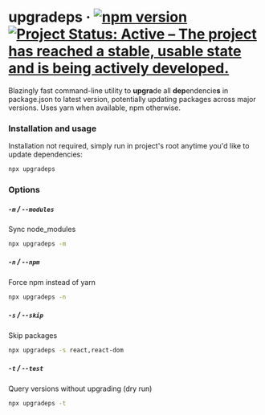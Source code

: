 # upgradeps &middot; [![npm version](https://badge.fury.io/js/upgradeps.svg)](https://www.npmjs.com/package/upgradeps)&nbsp;[![Project Status: Active – The project has reached a stable, usable state and is being actively developed.](https://www.repostatus.org/badges/latest/active.svg)](https://www.repostatus.org/#active)
Blazingly fast command-line utility to **upgra**de all **dep**endencie**s** in package.json to latest version, potentially updating packages across major versions. Uses yarn when available, npm otherwise.

### Installation and usage
Installation not required, simply run in project's root anytime you'd like to update dependencies:
```sh
npx upgradeps
```

### Options
##### `-m` / `--modules`
Sync node_modules
```sh
npx upgradeps -m
```
##### `-n` / `--npm`
Force npm instead of yarn
```sh
npx upgradeps -n
```
##### `-s` / `--skip`
Skip packages
```sh
npx upgradeps -s react,react-dom
```
##### `-t` / `--test`
Query versions without upgrading (dry run)
```sh
npx upgradeps -t
```
